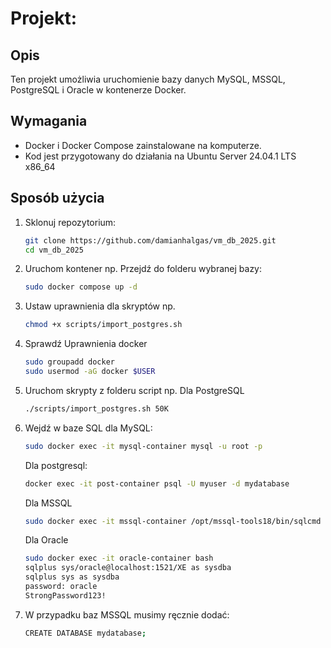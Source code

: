 # Projekt: 

## Opis
Ten projekt umożliwia uruchomienie bazy danych MySQL, MSSQL, PostgreSQL i Oracle w kontenerze Docker.

## Wymagania
- Docker i Docker Compose zainstalowane na komputerze.
- Kod jest przygotowany do działania na Ubuntu Server 24.04.1 LTS x86_64

## Sposób użycia
1. Sklonuj repozytorium:
   ```bash
   git clone https://github.com/damianhalgas/vm_db_2025.git
   cd vm_db_2025
2. Uruchom kontener np. 
   Przejdź do folderu wybranej bazy:
   ```bash
   sudo docker compose up -d
3. Ustaw uprawnienia dla skryptów np.
   ```bash
   chmod +x scripts/import_postgres.sh
4. Sprawdź Uprawnienia docker
   ```bash
   sudo groupadd docker
   sudo usermod -aG docker $USER
5. Uruchom skrypty z folderu script np.
   Dla PostgreSQL
   ```bash
   ./scripts/import_postgres.sh 50K
6. Wejdź w baze SQL dla MySQL:
   ```bash
   sudo docker exec -it mysql-container mysql -u root -p
   ```
   Dla postgresql:
   ```bash
   docker exec -it post-container psql -U myuser -d mydatabase
   ```
   Dla MSSQL
   ```bash
   sudo docker exec -it mssql-container /opt/mssql-tools18/bin/sqlcmd -S localhost -U sa -P StrongPassword123! -C
   ```
   Dla Oracle
   ```bash
   sudo docker exec -it oracle-container bash
   sqlplus sys/oracle@localhost:1521/XE as sysdba
   sqlplus sys as sysdba
   password: oracle
   StrongPassword123!
   ```
7. W przypadku baz MSSQL musimy ręcznie dodać:
   ```bash
   CREATE DATABASE mydatabase;


